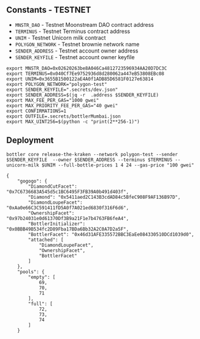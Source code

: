 ## Constants - TESTNET

-   `MNSTR_DAO` - Testnet Moonstream DAO contract address
-   `TERMINUS` - Testnet Terminus contract address
-   `UNIM` - Testnet Unicorn milk contract
-   `POLYGON_NETWORK` - Testnet brownie network name
-   `SENDER_ADDRESS` - Testnet account owner address
-   `SENDER_KEYFILE` - Testnet account owner keyfile

```
export MNSTR_DAO=0x02620263be8A046Ca4812723596934AA20D7DC3C
export TERMINUS=0x040Cf7Ee9752936d8d280062a447eB53808EBc08
export UNIM=0x3655B1500122aE4A0f1ADB85D6581F0127e63814
export POLYGON_NETWORK="polygon-test"
export SENDER_KEYFILE=".secrets/dev.json"
export SENDER_ADDRESS=$(jq -r  .address $SENDER_KEYFILE)
export MAX_FEE_PER_GAS="1000 gwei"
export MAX_PRIORITY_FEE_PER_GAS="40 gwei"
export CONFIRMATIONS=1
export OUTFILE=.secrets/bottlerMumbai.json
export MAX_UINT256=$(python -c "print(2**256-1)")
```



## Deployment
```
bottler core release-the-kraken --network polygon-test --sender $SENDER_KEYFILE  --owner $SENDER_ADDRESS --terminus $TERMINUS --unicorn-milk $UNIM --full-bottle-prices 1 4 24 --gas-price "100 gwei"
```



```
{
    "gogogo": {
        "DiamondCutFacet": "0x7C6736683A545d5c1BC6495F3FB39A0b491d403f",
        "Diamond": "0x5411aed2C143B3cdAD84c5BfeC908F9AF136B97D",
        "DiamondLoupeFacet": "0xAa0e66C3C591411fD5A0f7A021ed6830f316F6d6",
        "OwnershipFacet": "0x97b24031e0d61370Df3B9a21F1e7b4763FB6feA4",
        "BottlerInitializer": "0x0BBB49B534fc2D89Fba17BDa6Bb32A2C0A7D2a5F",
        "BottlerFacet": "0x46d31AFE335572BBC3EaEe084330510DCd1039d0",
        "attached": [
            "DiamondLoupeFacet",
            "OwnershipFacet",
            "BottlerFacet"
        ]
    },
    "pools": {
        "empty": [
            69,
            70,
            71
        ],
        "full": [
            72,
            73,
            74
        ]
    }
```





